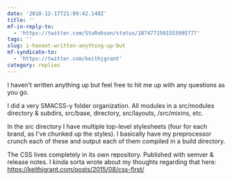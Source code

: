 ```yaml
---
date: '2018-12-17T21:09:42.148Z'
title: ''
mf-in-reply-to:
  - 'https://twitter.com/StuRobson/status/1074771501553995777'
tags: ''
slug: i-havent-written-anything-up-but
mf-syndicate-to:
  - 'https://twitter.com/keithjgrant'
category: replies
---
```

I haven&#39;t written anything up but feel free to hit me up with any questions as you go.

I did a very SMACSS-y folder organization. All modules in a src/modules directory &amp; subdirs, src/base, directory, src/layouts, /src/mixins, etc.

In the src directory I have multiple top-level stylesheets (four for each brand, as I&#39;ve chunked up the styles). I basically have my preprocessor crunch each of these and output each of them compiled in a build directory.

The CSS lives completely in its own repository. Published with semver &amp; release notes. I kinda sorta wrote about my thoughts regarding that here: https://keithjgrant.com/posts/2015/08/css-first/
